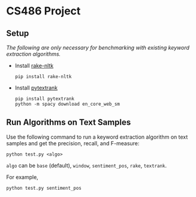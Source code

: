 # CS486 Project

## Setup
*The following are only necessary for benchmarking with existing keyword extraction algorithms.*
- Install [rake-nltk](https://pypi.org/project/rake-nltk/)
  ```
  pip install rake-nltk
  ```
- Install [pytextrank](https://pypi.org/project/pytextrank/)
  ```
  pip install pytextrank
  python -m spacy download en_core_web_sm
  ```

## Run Algorithms on Text Samples
Use the following command to run a keyword extraction algorithm on text samples and get the precision, recall, and F-measure:
```
python test.py <algo>
```
`algo` can be `base` (default), `window`, `sentiment_pos`, `rake`, `textrank`.

For example,
```
python test.py sentiment_pos
```
